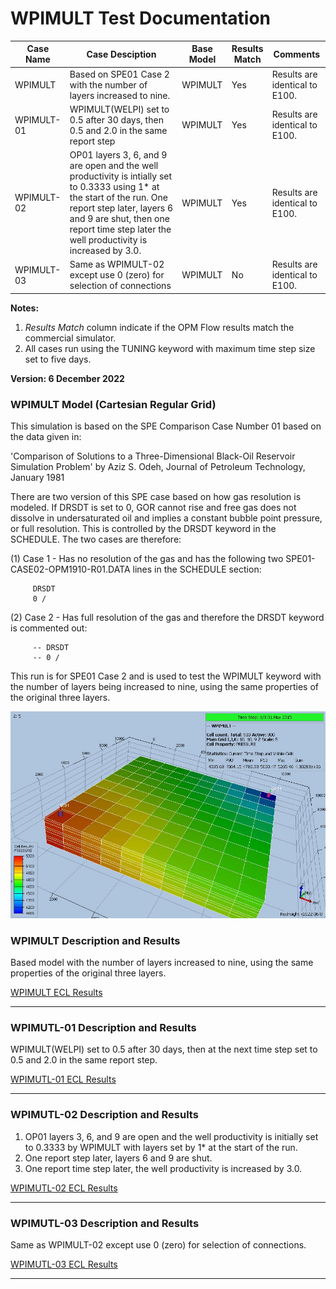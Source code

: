 # WPIMULT Test Documentation

Case Name  | Case Desciption                                               | Base Model | Results<br />Match | Comments |
---------- | -----------------------------                                 | ---------- | ------- | ------------------------------------- |
WPIMULT    | Based on SPE01 Case 2 with the number of layers increased to nine.                | WPIMULT    | Yes     | Results are identical to E100.
WPIMULT-01 | WPIMULT(WELPI) set to 0.5 after 30 days, then 0.5 and 2.0 in the same report step | WPIMULT    | Yes      | Results are identical to E100.
WPIMULT-02 | OP01 layers 3, 6, and 9 are open and the well productivity is intially set to 0.3333 using 1* at the start of the run.  One report step later, layers 6 and 9 are shut, then one report time step later the well productivity is increased by 3.0.| WPIMULT    | Yes     |Results are identical to E100.
WPIMULT-03 | Same  as WPIMULT-02 except use 0 (zero) for selection of connections               | WPIMULT    | No      | Results are identical to E100.


**Notes:**

1.  _Results Match_ column indicate if the OPM Flow results match the commercial
 simulator.
2.  All cases run using the TUNING keyword with maximum time step size set to five days.

**Version: 6 December 2022**

### WPIMULT Model (Cartesian Regular Grid)

This simulation is based on the SPE Comparison Case Number 01 based on the data
given in:

   'Comparison of Solutions to a Three-Dimensional Black-Oil Reservoir
   Simulation Problem' by Aziz S. Odeh,
   Journal of Petroleum Technology, January 1981

There are two version of this SPE case based on how gas resolution is modeled.
If DRSDT is set to 0, GOR cannot rise and free gas does not dissolve in
undersaturated oil and implies a constant bubble point pressure, or full
resolution. This is controlled by the DRSDT keyword in the SCHEDULE. The two
cases are therefore:

   (1) Case 1 - Has no resolution of the gas and has the following two
   SPE01-CASE02-OPM1910-R01.DATA lines in the SCHEDULE section:

         DRSDT
         0 /

   (2) Case 2 - Has full resolution of the gas and therefore the DRSDT keyword
   is commented out:

         -- DRSDT
         -- 0 /

This run is for SPE01 Case 2 and is used to test the WPIMULT keyword with the
number of layers being increased to nine, using the same properties of the
original three layers.


![](plots/wpimult-model.jpg)


### WPIMULT Description and Results

Based model with the number of layers  increased to nine, using the same
properties of the original three layers.

[WPIMULT ECL Results](plots/WPIMULT-ECL.md)

---

### WPIMUTL-01 Description and Results

WPIMULT(WELPI) set to 0.5 after 30 days, then at the next time step set to
0.5 and 2.0 in the same report step.

[WPIMUTL-01 ECL Results](plots/WPIMUTL-01-ECL.md)

---

### WPIMUTL-02 Description and Results

1) OP01 layers 3, 6, and 9 are open and the well productivity is initially set to
0.3333 by WPIMULT with layers set by 1* at the start of the run.
2) One report step later, layers 6 and 9 are shut.
3) One report time step later, the well productivity is increased by 3.0.

[WPIMUTL-02 ECL Results](plots/WPIMUTL-02-ECL.md)

---

### WPIMUTL-03 Description and Results

Same  as WPIMULT-02 except use 0 (zero) for selection of connections.

[WPIMUTL-03 ECL Results](plots/WPIMUTL-03-ECL.md)

---